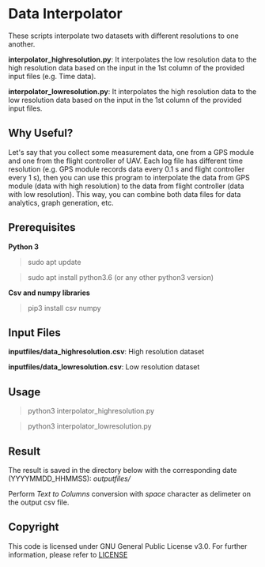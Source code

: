 # Data Interpolator

These scripts interpolate two datasets with different resolutions to one another. 

**interpolator_highresolution.py**: It interpolates the low resolution data to the high resolution data based on the input in the 1st column of the provided input files (e.g. Time data).

**interpolator_lowresolution.py**: It interpolates the high resolution data to the low resolution data based on the input in the 1st column of the provided input files.

## Why Useful? 
Let's say that you collect some measurement data, one from a GPS module and one from the flight controller of UAV. Each log file has different time resolution (e.g. GPS module records data every 0.1 s and flight controller every 1 s), then you can use this program to interpolate the data from GPS module (data with high resolution) to the data from flight 
controller (data with low resolution). This way, you can combine both data files for data analytics, graph generation, etc. 

## Prerequisites
**Python 3**
> sudo apt update

> sudo apt install python3.6 (or any other python3 version) 

**Csv and numpy libraries**
> pip3 install csv numpy

## Input Files
**inputfiles/data_highresolution.csv**: High resolution dataset

**inputfiles/data_lowresolution.csv**: Low resolution dataset

## Usage
> python3 interpolator_highresolution.py

> python3 interpolator_lowresolution.py

## Result
The result is saved in the directory below with the corresponding date (YYYYMMDD_HHMMSS):
*outputfiles/*

Perform *Text to Columns* conversion with *space* character as delimeter on the output csv file. 

## Copyright
This code is licensed under GNU General Public License v3.0. For further information, please refer to [LICENSE](LICENSE)
